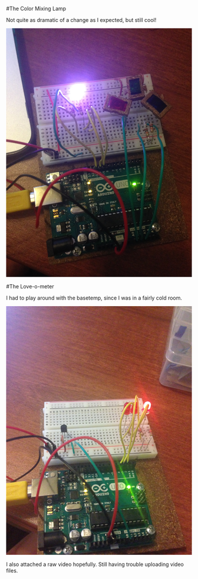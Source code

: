 #The Color Mixing Lamp

Not quite as dramatic of a change as I expected, but still cool!

![See example here](lamp.jpg)

#The Love-o-meter

I had to play around with the basetemp, since I was in a fairly cold room.

![See example here](meter.jpg)

I also attached a raw video hopefully. Still having trouble uploading video files.
